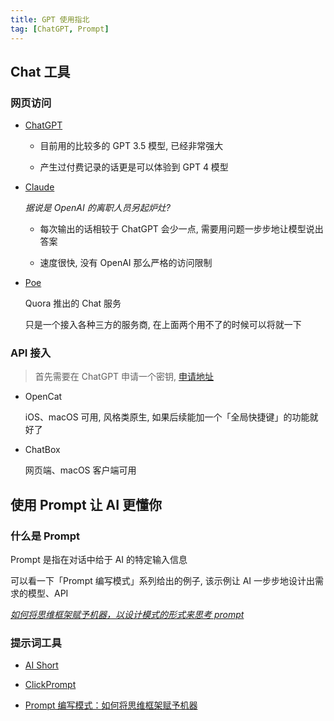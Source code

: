 ```yaml
---
title: GPT 使用指北
tag: [ChatGPT, Prompt]
---
```


## Chat 工具

### 网页访问

- [ChatGPT](https://chat.openai.com/)

  - 目前用的比较多的 GPT 3.5 模型, 已经非常强大

  - 产生过付费记录的话更是可以体验到 GPT 4 模型

- [Claude](https://claude.ai/chats)

  _据说是 OpenAI 的离职人员另起炉灶?_

  - 每次输出的话相较于 ChatGPT 会少一点, 需要用问题一步步地让模型说出答案

  - 速度很快, 没有 OpenAI 那么严格的访问限制

- [Poe](https://poe.com)

  Quora 推出的 Chat 服务

  只是一个接入各种三方的服务商, 在上面两个用不了的时候可以将就一下

### API 接入

> 首先需要在 ChatGPT 申请一个密钥, [申请地址](https://platform.openai.com/account/api-keys)

- OpenCat

  iOS、macOS 可用, 风格类原生, 如果后续能加一个「全局快捷键」的功能就好了

- ChatBox

  网页端、macOS 客户端可用

## 使用 Prompt 让 AI 更懂你

### 什么是 Prompt

Prompt 是指在对话中给于 AI 的特定输入信息

可以看一下「Prompt 编写模式」系列给出的例子, 该示例让 AI 一步步地设计出需求的模型、API

[_如何将思维框架赋予机器，以设计模式的形式来思考 prompt_](http://prompt-patterns.phodal.com/ddd.sample.html)

### 提示词工具

- [AI Short](https://www.aishort.top/?tags=code)

- [ClickPrompt](https://www.clickprompt.org)

- [Prompt 编写模式：如何将思维框架赋予机器](https://github.com/prompt-engineering/prompt-patterns)
